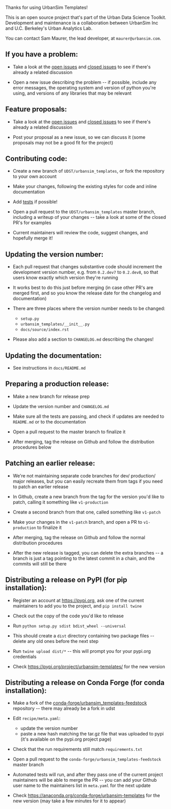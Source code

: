 Thanks for using UrbanSim Templates! 

This is an open source project that's part of the Urban Data Science Toolkit. Development and maintenance is a collaboration between UrbanSim Inc and U.C. Berkeley's Urban Analytics Lab. 

You can contact Sam Maurer, the lead developer, at `maurer@urbansim.com`.


## If you have a problem:

- Take a look at the [open issues](https://github.com/UDST/urbansim_templates/issues) and [closed issues](https://github.com/UDST/urbansim_templates/issues?q=is%3Aissue+is%3Aclosed) to see if there's already a related discussion

- Open a new issue describing the problem -- if possible, include any error messages, the operating system and version of python you're using, and versions of any libraries that may be relevant


## Feature proposals:

- Take a look at the [open issues](https://github.com/UDST/urbansim_templates/issues) and [closed issues](https://github.com/UDST/urbansim_templates/issues?q=is%3Aissue+is%3Aclosed) to see if there's already a related discussion

- Post your proposal as a new issue, so we can discuss it (some proposals may not be a good fit for the project)


## Contributing code:

- Create a new branch of `UDST/urbansim_templates`, or fork the repository to your own account

- Make your changes, following the existing styles for code and inline documentation

- Add [tests](https://github.com/UDST/urbansim_templates/tree/master/tests) if possible!

- Open a pull request to the `UDST/urbansim_templates` master branch, including a writeup of your changes -- take a look at some of the closed PR's for examples

- Current maintainers will review the code, suggest changes, and hopefully merge it!


## Updating the version number:

- Each pull request that changes substantive code should increment the development version number, e.g. from `0.2.dev7` to `0.2.dev8`, so that users know exactly which version they're running

- It works best to do this just before merging (in case other PR's are merged first, and so you know the release date for the changelog and documentation)

- There are three places where the version number needs to be changed: 
  - `setup.py`
  - `urbansim_templates/__init__.py`
  - `docs/source/index.rst`

- Please also add a section to `CHANGELOG.md` describing the changes!


## Updating the documentation: 

- See instructions in `docs/README.md`


## Preparing a production release:

- Make a new branch for release prep

- Update the version number and `CHANGELOG.md`

- Make sure all the tests are passing, and check if updates are needed to `README.md` or to the documentation

- Open a pull request to the master branch to finalize it

- After merging, tag the release on Github and follow the distribution procedures below


## Patching an earlier release:

- We're not maintaining separate code branches for dev/ production/ major releases, but you can easily recreate them from tags if you need to patch an earlier release

- In Github, create a new branch from the tag for the version you'd like to patch, calling it something like `v1-production`

- Create a second branch from that one, called something like `v1-patch`

- Make your changes in the `v1-patch` branch, and open a PR to `v1-production` to finalize it

- After merging, tag the release on Github and follow the normal distribution procedures

- After the new release is tagged, you can delete the extra branches -- a branch is just a tag pointing to the latest commit in a chain, and the commits will still be there


## Distributing a release on PyPI (for pip installation):

- Register an account at https://pypi.org, ask one of the current maintainers to add you to the project, and `pip install twine`

- Check out the copy of the code you'd like to release

- Run `python setup.py sdist bdist_wheel --universal`

- This should create a `dist` directory containing two package files -- delete any old ones before the next step

- Run `twine upload dist/*` -- this will prompt you for your pypi.org credentials

- Check https://pypi.org/project/urbansim-templates/ for the new version


## Distributing a release on Conda Forge (for conda installation):

- Make a fork of the [conda-forge/urbansim_templates-feedstock](https://github.com/conda-forge/urbansim_templates-feedstock) repository -- there may already be a fork in udst

- Edit `recipe/meta.yaml`: 
  - update the version number
  - paste a new hash matching the tar.gz file that was uploaded to pypi (it's available on the pypi.org project page)

- Check that the run requirements still match `requirements.txt`

- Open a pull request to the `conda-forge/urbansim_templates-feedstock` master branch

- Automated tests will run, and after they pass one of the current project maintainers will be able to merge the PR -- you can add your Github user name to the maintainers list in `meta.yaml` for the next update

- Check https://anaconda.org/conda-forge/urbansim-templates for the new version (may take a few minutes for it to appear)
